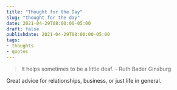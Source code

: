 ```yaml
---
title: "Thought for the Day"
slug: "thought for the day"
date: 2021-04-29T08:00:00-05:00
draft: false
publishdate: 2021-04-29T08:00:00-05:00
tags:
- thoughts
- quotes
---
```


>It helps sometimes to be a little deaf. - Ruth Bader Ginsburg

Great advice for relationships, business, or just life in general. 